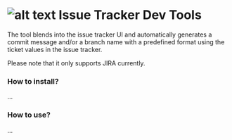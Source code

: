 ![alt text][overviewlogo] Issue Tracker Dev Tools
=============================
The tool blends into the issue tracker UI and automatically generates a commit message and/or a branch name with a predefined format using the ticket values in the issue tracker.

Please note that it only supports JIRA currently.

### How to install?
...

### How to use?
...

[overviewlogo]: https://github.com/nihatcanco/issue-tracker-dev-tools/blob/master/images/icon16.png?raw=true
